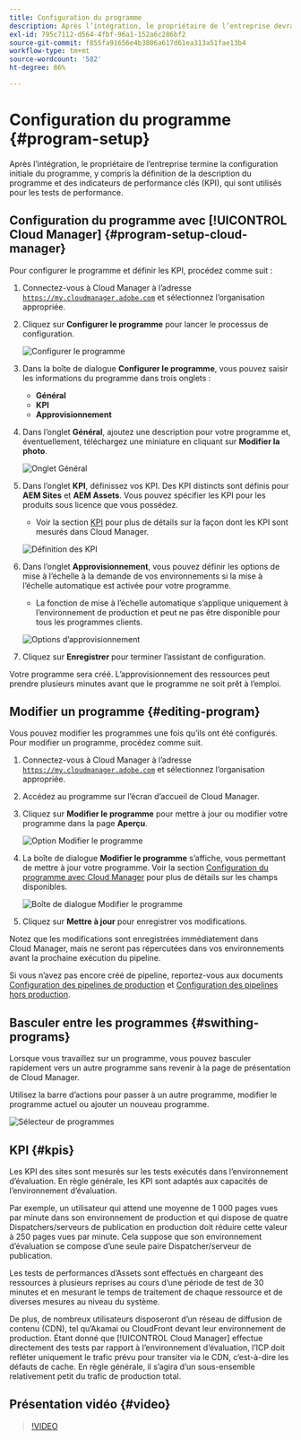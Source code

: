 ```yaml
---
title: Configuration du programme
description: Après l’intégration, le propriétaire de l’entreprise devra effectuer une configuration initiale du programme.
exl-id: 795c7112-d564-4fbf-96a1-152a6c286bf2
source-git-commit: f855fa91656e4b3806a617d61ea313a51fae13b4
workflow-type: tm+mt
source-wordcount: '582'
ht-degree: 86%

---
```



# Configuration du programme {#program-setup}

Après l’intégration, le propriétaire de l’entreprise termine la configuration initiale du programme, y compris la définition de la description du programme et des indicateurs de performance clés (KPI), qui sont utilisés pour les tests de performance.

## Configuration du programme avec [!UICONTROL Cloud Manager] {#program-setup-cloud-manager}

Pour configurer le programme et définir les KPI, procédez comme suit :

1. Connectez-vous à Cloud Manager à l’adresse [`https://my.cloudmanager.adobe.com`](https://my.cloudmanager.adobe.com) et sélectionnez l’organisation appropriée.

1. Cliquez sur **Configurer le programme** pour lancer le processus de configuration.

   ![Configurer le programme](/help/assets/set-up-program/setup1.png)

1. Dans la boîte de dialogue **Configurer le programme**, vous pouvez saisir les informations du programme dans trois onglets :

   * **Général**
   * **KPI**
   * **Approvisionnement**

1. Dans l’onglet **Général**, ajoutez une description pour votre programme et, éventuellement, téléchargez une miniature en cliquant sur **Modifier la photo**.

   ![Onglet Général](/help/assets/Setup_Program-General.png)

1. Dans l’onglet **KPI**, définissez vos KPI. Des KPI distincts sont définis pour **AEM Sites** et **AEM Assets**. Vous pouvez spécifier les KPI pour les produits sous licence que vous possédez.

   * Voir la section [KPI](#kpis) pour plus de détails sur la façon dont les KPI sont mesurés dans Cloud Manager.

   ![Définition des KPI](/help/assets/Setup_Program-KPIs.png)

1. Dans l’onglet **Approvisionnement**, vous pouvez définir les options de mise à l’échelle à la demande de vos environnements si la mise à l’échelle automatique est activée pour votre programme.

   * La fonction de mise à l’échelle automatique s’applique uniquement à l’environnement de production et peut ne pas être disponible pour tous les programmes clients.

   ![Options d’approvisionnement](/help/assets/Setup_Program-Provisioning.png)

1. Cliquez sur **Enregistrer** pour terminer l’assistant de configuration.

Votre programme sera créé. L’approvisionnement des ressources peut prendre plusieurs minutes avant que le programme ne soit prêt à l’emploi.

## Modifier un programme {#editing-program}

Vous pouvez modifier les programmes une fois qu’ils ont été configurés. Pour modifier un programme, procédez comme suit.

1. Connectez-vous à Cloud Manager à l’adresse [`https://my.cloudmanager.adobe.com`](https://my.cloudmanager.adobe.com) et sélectionnez l’organisation appropriée.

1. Accédez au programme sur l’écran d’accueil de Cloud Manager.

1. Cliquez sur **Modifier le programme** pour mettre à jour ou modifier votre programme dans la page **Aperçu**.

   ![Option Modifier le programme](/help/assets/set-up-program/edit-program1.png)

1. La boîte de dialogue **Modifier le programme** s’affiche, vous permettant de mettre à jour votre programme. Voir la section [Configuration du programme avec Cloud Manager](#program-setup-cloud-manager) pour plus de détails sur les champs disponibles.

   ![Boîte de dialogue Modifier le programme](/help/assets/set-up-program/edit-program-general.png)

1. Cliquez sur **Mettre à jour** pour enregistrer vos modifications.

Notez que les modifications sont enregistrées immédiatement dans Cloud Manager, mais ne seront pas répercutées dans vos environnements avant la prochaine exécution du pipeline.

Si vous n’avez pas encore créé de pipeline, reportez-vous aux documents [Configuration des pipelines de production](/help/using/production-pipelines.md) et [Configuration des pipelines hors production](/help/using/non-production-pipelines.md).

## Basculer entre les programmes {#swithing-programs}

Lorsque vous travaillez sur un programme, vous pouvez basculer rapidement vers un autre programme sans revenir à la page de présentation de Cloud Manager.

Utilisez la barre d’actions pour passer à un autre programme, modifier le programme actuel ou ajouter un nouveau programme.

![Sélecteur de programmes](/help/assets/set-up-program/setup2.png)

## KPI {#kpis}

Les KPI des sites sont mesurés sur les tests exécutés dans l’environnement d’évaluation. En règle générale, les KPI sont adaptés aux capacités de l’environnement d’évaluation.

Par exemple, un utilisateur qui attend une moyenne de 1 000 pages vues par minute dans son environnement de production et qui dispose de quatre Dispatchers/serveurs de publication en production doit réduire cette valeur à 250 pages vues par minute. Cela suppose que son environnement d’évaluation se compose d’une seule paire Dispatcher/serveur de publication.

Les tests de performances d’Assets sont effectués en chargeant des ressources à plusieurs reprises au cours d’une période de test de 30 minutes et en mesurant le temps de traitement de chaque ressource et de diverses mesures au niveau du système.

De plus, de nombreux utilisateurs disposeront d’un réseau de diffusion de contenu (CDN), tel qu’Akamai ou CloudFront devant leur environnement de production. Étant donné que [!UICONTROL Cloud Manager] effectue directement des tests par rapport à l’environnement d’évaluation, l’ICP doit refléter uniquement le trafic prévu pour transiter via le CDN, c’est-à-dire les défauts de cache. En règle générale, il s’agira d’un sous-ensemble relativement petit du trafic de production total.

## Présentation vidéo {#video}

>[!VIDEO](https://video.tv.adobe.com/v/26313/)
